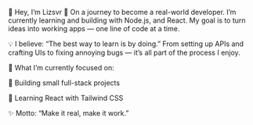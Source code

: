 👋 Hey, I’m Lizsvr
🔧 On a journey to become a real-world developer.
I’m currently learning and building with Node.js, and React. My goal is to turn ideas into working apps — one line of code at a time.

💡 I believe: “The best way to learn is by doing.”
From setting up APIs and crafting UIs to fixing annoying bugs — it’s all part of the process I enjoy.

📌 What I’m currently focused on:

🔹 Building small full-stack projects

🔹 Learning React with Tailwind CSS

✨ Motto: “Make it real, make it work.”
